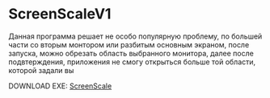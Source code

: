 # ScreenScaleV1

Данная программа решает не особо популярную проблему, по большей части со вторым монтором или разбитым основным экраном, после запуска, можно обрезать область выбранного монитора, далее после подвтерждения, приложения не смогу открыться больше той области, которой задали вы

  DOWNLOAD EXE: [ScreenScale](https://drive.google.com/file/d/1vQbgQGmHAIJ9gByZhdBD3TsTrY5BAQQK/view?usp=sharing)
